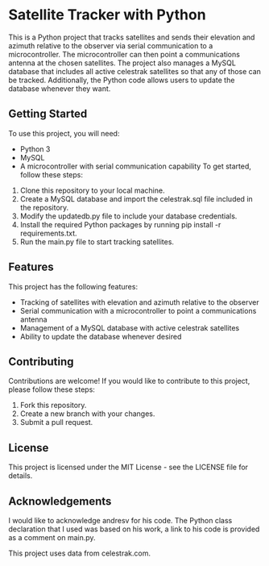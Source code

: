 # Satellite Tracker with Python
This is a Python project that tracks satellites and sends their elevation and azimuth relative to the observer via serial communication to a microcontroller. The
microcontroller can then point a communications antenna at the chosen satellites. The project also manages a MySQL database that includes all active celestrak 
satellites so that any of those can be tracked. Additionally, the Python code allows users to update the database whenever they want.
## Getting Started
To use this project, you will need:
* Python 3
* MySQL
* A microcontroller with serial communication capability
To get started, follow these steps:
1. Clone this repository to your local machine.
2. Create a MySQL database and import the celestrak.sql file included in the repository.
3. Modify the updatedb.py file to include your database credentials.
4. Install the required Python packages by running pip install -r requirements.txt.
5. Run the main.py file to start tracking satellites.
## Features
This project has the following features:
* Tracking of satellites with elevation and azimuth relative to the observer
* Serial communication with a microcontroller to point a communications antenna
* Management of a MySQL database with active celestrak satellites
* Ability to update the database whenever desired
## Contributing
Contributions are welcome! If you would like to contribute to this project, please follow these steps:
1. Fork this repository.
2. Create a new branch with your changes.
3. Submit a pull request.
## License
This project is licensed under the MIT License - see the LICENSE file for details.
## Acknowledgements
I would like to acknowledge andresv for his code. The Python class declaration that I used was based on his work, a link to his code is provided as a comment on 
main.py.

This project uses data from celestrak.com.
